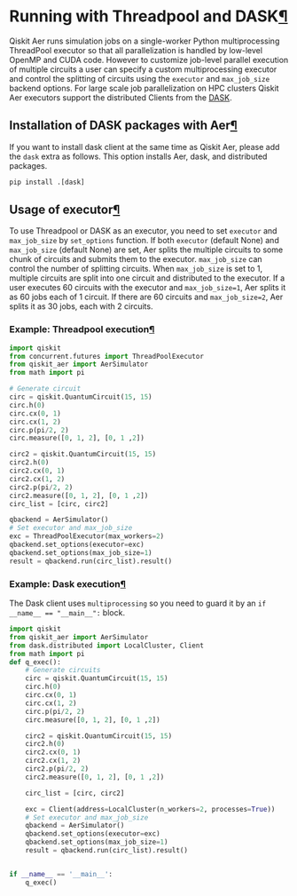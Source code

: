 <span id="dask" />

# Running with Threadpool and DASK[¶](#running-with-threadpool-and-dask "Permalink to this headline")

Qiskit Aer runs simulation jobs on a single-worker Python multiprocessing ThreadPool executor so that all parallelization is handled by low-level OpenMP and CUDA code. However to customize job-level parallel execution of multiple circuits a user can specify a custom multiprocessing executor and control the splitting of circuits using the `executor` and `max_job_size` backend options. For large scale job parallelization on HPC clusters Qiskit Aer executors support the distributed Clients from the [DASK](http://dask.org).

## Installation of DASK packages with Aer[¶](#installation-of-dask-packages-with-aer "Permalink to this headline")

If you want to install dask client at the same time as Qiskit Aer, please add the `dask` extra as follows. This option installs Aer, dask, and distributed packages.

```python
pip install .[dask]
```

## Usage of executor[¶](#usage-of-executor "Permalink to this headline")

To use Threadpool or DASK as an executor, you need to set `executor` and `max_job_size` by `set_options` function. If both `executor` (default None) and `max_job_size` (default None) are set, Aer splits the multiple circuits to some chunk of circuits and submits them to the executor. `max_job_size` can control the number of splitting circuits. When `max_job_size` is set to 1, multiple circuits are split into one circuit and distributed to the executor. If a user executes 60 circuits with the executor and `max_job_size=1`, Aer splits it as 60 jobs each of 1 circuit. If there are 60 circuits and `max_job_size=2`, Aer splits it as 30 jobs, each with 2 circuits.

### Example: Threadpool execution[¶](#example-threadpool-execution "Permalink to this headline")

```python
import qiskit
from concurrent.futures import ThreadPoolExecutor
from qiskit_aer import AerSimulator
from math import pi

# Generate circuit
circ = qiskit.QuantumCircuit(15, 15)
circ.h(0)
circ.cx(0, 1)
circ.cx(1, 2)
circ.p(pi/2, 2)
circ.measure([0, 1, 2], [0, 1 ,2])

circ2 = qiskit.QuantumCircuit(15, 15)
circ2.h(0)
circ2.cx(0, 1)
circ2.cx(1, 2)
circ2.p(pi/2, 2)
circ2.measure([0, 1, 2], [0, 1 ,2])
circ_list = [circ, circ2]

qbackend = AerSimulator()
# Set executor and max_job_size
exc = ThreadPoolExecutor(max_workers=2)
qbackend.set_options(executor=exc)
qbackend.set_options(max_job_size=1)
result = qbackend.run(circ_list).result()
```

### Example: Dask execution[¶](#example-dask-execution "Permalink to this headline")

The Dask client uses `multiprocessing` so you need to guard it by an `if __name__ == "__main__":` block.

```python
import qiskit
from qiskit_aer import AerSimulator
from dask.distributed import LocalCluster, Client
from math import pi
def q_exec():
    # Generate circuits
    circ = qiskit.QuantumCircuit(15, 15)
    circ.h(0)
    circ.cx(0, 1)
    circ.cx(1, 2)
    circ.p(pi/2, 2)
    circ.measure([0, 1, 2], [0, 1 ,2])

    circ2 = qiskit.QuantumCircuit(15, 15)
    circ2.h(0)
    circ2.cx(0, 1)
    circ2.cx(1, 2)
    circ2.p(pi/2, 2)
    circ2.measure([0, 1, 2], [0, 1 ,2])

    circ_list = [circ, circ2]

    exc = Client(address=LocalCluster(n_workers=2, processes=True))
    # Set executor and max_job_size
    qbackend = AerSimulator()
    qbackend.set_options(executor=exc)
    qbackend.set_options(max_job_size=1)
    result = qbackend.run(circ_list).result()


if __name__ == '__main__':
    q_exec()
```
